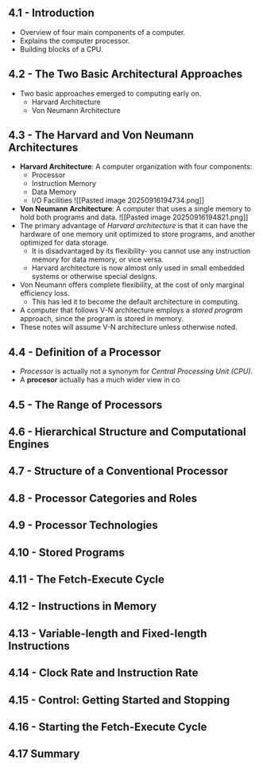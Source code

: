 ## 4.1 - Introduction
- Overview of four main components of a computer.
- Explains the computer processor.
- Building blocks of a CPU.
## 4.2 - The Two Basic Architectural Approaches
- Two basic approaches emerged to computing early on.
	- Harvard Architecture
	- Von Neumann Architecture
## 4.3 - The Harvard and Von Neumann Architectures
- **Harvard Architecture**: A computer organization with four components:
	- Processor
	- Instruction Memory
	- Data Memory
	- I/O Facilities
![[Pasted image 20250916194734.png]]
- **Von Neumann Architecture**: A computer that uses a single memory to hold both programs and data.
![[Pasted image 20250916194821.png]]
- The primary advantage of *Harvard architecture* is that it can have the hardware of one memory unit optimized to store programs, and another optimized for data storage.
	- It is disadvantaged by its flexibility- you cannot use any instruction memory for data memory, or vice versa.
	- Harvard architecture is now almost only used in small embedded systems or otherwise special designs.
- Von Neumann offers complete flexibility, at the cost of only marginal efficiency loss.
	- This has led it to become the default architecture in computing.
- A computer that follows V-N architecture employs a *stored program* approach, since the program is stored in memory.
- These notes will assume V-N architecture unless otherwise noted.
## 4.4 - Definition of a Processor
- *Processor* is actually not a synonym for *Central Processing Unit (CPU)*.
- A **procesor** actually has a much wider view in co









## 4.5 - The Range of Processors









## 4.6 - Hierarchical Structure and Computational Engines











## 4.7 - Structure of a Conventional Processor











## 4.8 - Processor Categories and Roles


## 4.9 - Processor Technologies




## 4.10 - Stored Programs



## 4.11 - The Fetch-Execute Cycle



## 4.12 - Instructions in Memory



## 4.13 - Variable-length and Fixed-length Instructions



## 4.14 - Clock Rate and Instruction Rate



## 4.15 - Control: Getting Started and Stopping



## 4.16 - Starting the Fetch-Execute Cycle



## 4.17 Summary



